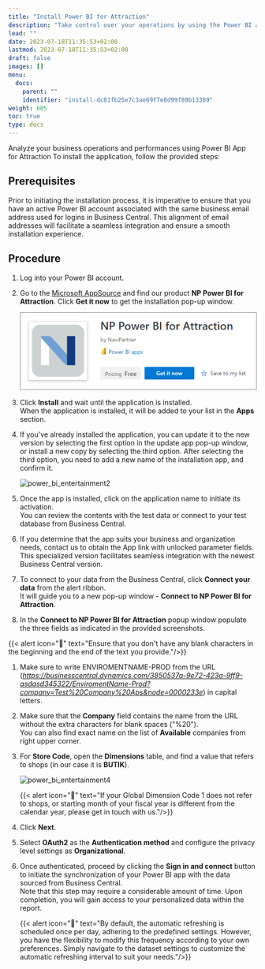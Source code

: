 ```yaml
---
title: "Install Power BI for Attraction"
description: "Take control over your operations by using the Power BI app for Attraction."
lead: ""
date: 2023-07-18T11:35:53+02:00
lastmod: 2023-07-18T11:35:53+02:00
draft: false
images: []
menu:
  docs:
    parent: ""
    identifier: "install-dc81fb25e7c3ae69f7e8d99f89b13389"
weight: 605
toc: true
type: docs
---
```


Analyze your business operations and performances using Power BI App for Attraction To install the application, follow the provided steps:


## Prerequisites

Prior to initiating the installation process, it is imperative to ensure that you have an active Power BI account associated with the same business email address used for logins in Business Central. This alignment of email addresses will facilitate a seamless integration and ensure a smooth installation experience.

## Procedure

1. Log into your Power BI account. 
2. Go to the [<ins>Microsoft AppSource<ins>](https://appsource.microsoft.com/en-us/product/power-bi/navipartner.np-power-bi-for-entertainment?exp=kyyw&tab=Overview) and find our product **NP Power BI for Attraction**. Click **Get it now** to get the installation pop-up window.    

     ![power_bi_attraction_icon](Images/power_bi_attraction_icon.PNG)

3.  Click **Install** and wait until the application is installed.      
    When the application is installed, it will be added to your list in the **Apps** section.      
4. If you've already installed the application, you can update it to the new version by selecting the first option in the update app pop-up window, or install a new copy by selecting the third option. After selecting the third option, you need to  add a new name of the installation app, and confirm it.    
   
   ![power_bi_entertainment2](power_bi_entertainment3.PNG)

5. Once the app is installed, click on the application name to initiate its activation.    
   You can review the contents with the test data or connect to your test database from Business Central.
6. If you determine that the app suits your business and organization needs, contact us to obtain the App link with unlocked parameter fields.     
    This specialized version facilitates seamless integration with the newest Business Central version.
7. To connect to your data from the Business Central, click **Connect your data** from the alert ribbon.         
   It will guide you to a new pop-up window - **Connect to NP Power BI for Attraction**. 
8. In the **Connect to NP Power BI for Attraction** popup window populate the three fields as indicated in the provided screenshots.        

{{< alert icon="📝" text="Ensure that you don't have any blank characters in the beginning and the end of the text you provide."/>}} 

1. Make sure to write ENVIROMENTNAME-PROD from the URL (*https://businesscentral.dynamics.com/3850537a-9e72-423a-9ff9-asdasd345322/EnviromentName-Prod?company=Test%20Company%20Aps&node=0000233e*) in capital letters.  
2. Make sure that the **Company** field contains the name from the URL without the extra characters for blank spaces ("%20").     
   You can also find exact name on the list of **Available** companies from right upper corner.
3.  For **Store Code**, open the **Dimensions** table, and find a value that refers to shops (in our case it is **BUTIK**).

    ![power_bi_entertainment4](power_bi_entertainment4.PNG)

    {{< alert icon="📝" text="If your Global Dimension Code 1 does not refer to shops, or starting month of your fiscal year is different from the calendar year, please get in touch with us."/>}} 

4.  Click **Next**.
5.  Select **OAuth2** as the **Authentication method** and configure the privacy level settings as **Organizational**.     
6.  Once authenticated, proceed by clicking the **Sign in and connect** button to initiate the synchronization of your Power BI app with the data sourced from Business Central.     
    Note that this step may require a considerable amount of time. Upon completion, you will gain access to your personalized data within the report. 

    {{< alert icon="📝" text="By default, the automatic refreshing is scheduled once per day, adhering to the predefined settings. However, you have the flexibility to modify this frequency according to your own preferences. Simply navigate to the dataset settings to customize the automatic refreshing interval to suit your needs."/>}} 